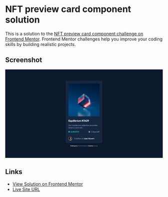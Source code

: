 # NFT preview card component solution

This is a solution to the [NFT preview card component challenge on Frontend Mentor](https://www.frontendmentor.io/challenges/nft-preview-card-component-SbdUL_w0U). Frontend Mentor challenges help you improve your coding skills by building realistic projects.

## Screenshot

![Solution screenshot for the the NFT preview card component coding challenge](./assets/screenshot/screenshot.png)

## Links

- [View Solution on Frontend Mentor](https://www.frontendmentor.io/solutions/nft-preview-card-component-01Pu2gPhgv)
- [Live Site URL](https://nft-card-0x.netlify.app/)
